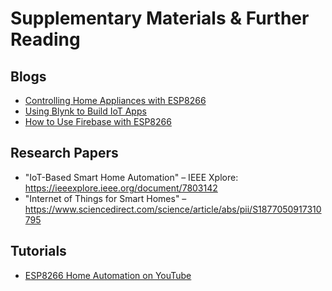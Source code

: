 # Supplementary Materials & Further Reading

## Blogs
- [Controlling Home Appliances with ESP8266](https://randomnerdtutorials.com/esp8266-relay-module-ac-home-automation/)
- [Using Blynk to Build IoT Apps](https://docs.blynk.io/)
- [How to Use Firebase with ESP8266](https://circuits4you.com/2018/01/07/esp8266-firebase-database/)

## Research Papers
- "IoT-Based Smart Home Automation" – IEEE Xplore: https://ieeexplore.ieee.org/document/7803142
- "Internet of Things for Smart Homes" – https://www.sciencedirect.com/science/article/abs/pii/S1877050917310795

## Tutorials
- [ESP8266 Home Automation on YouTube](https://www.youtube.com/results?search_query=esp8266+home+automation)
